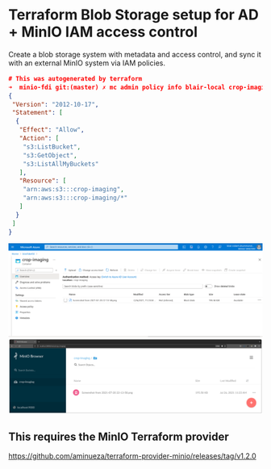 # Terraform Blob Storage setup for AD + MinIO IAM access control

Create a blob storage system with metadata and access control, and
sync it with an external MinIO system via IAM policies.

```json
# This was autogenerated by terraform
➜  minio-fdi git:(master) ✗ mc admin policy info blair-local crop-imaging-reader-policy
{
 "Version": "2012-10-17",
 "Statement": [
  {
   "Effect": "Allow",
   "Action": [
    "s3:ListBucket",
    "s3:GetObject",
    "s3:ListAllMyBuckets"
   ],
   "Resource": [
    "arn:aws:s3:::crop-imaging",
    "arn:aws:s3:::crop-imaging/*"
   ]
  }
 ]
}
```

![Azure](azure.png)
![MinIO](minio.png)


## This requires the MinIO Terraform provider

https://github.com/aminueza/terraform-provider-minio/releases/tag/v1.2.0
